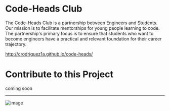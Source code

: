 # Code-Heads Club


The Code-Heads Club is a partnership between Engineers and Students. Our mission is to facilitate mentorships for young people learning to code. The partnership's primary focus is to ensure that students who want to become engineers have a practical and relevant foundation for their career trajectory.

<http://crodriguez1a.github.io/code-heads/>

# Contribute to this Project

coming soon

---

![image](http://crodriguez1a.github.io/code-heads/img/logo_single_color.svg)
